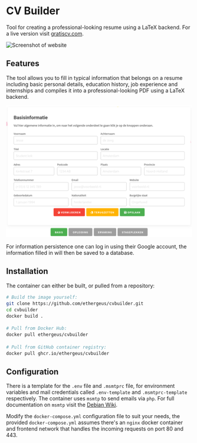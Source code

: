 # CV Builder
Tool for creating a professional-looking resume using a LaTeX backend.
For a live version visit [gratiscv.com](https://gratiscv.com).

![Screenshot of website](https://github.com/ethergeus/cvbuilder/blob/main/assets/screenshot.png?raw=true)

## Features
The tool allows you to fill in typical information that belongs on a resume including basic personal details, education history, job experience and internships and compiles it into a professional-looking PDF using a LaTeX backend.

![Screenshot of website](https://github.com/ethergeus/cvbuilder/blob/main/assets/ui.png?raw=true)

For information persistence one can log in using their Google account, the information filled in will then be saved to a database.

## Installation
The container can either be built, or pulled from a repository:
```bash
# Build the image yourself:
git clone https://github.com/ethergeus/cvbuilder.git
cd cvbuilder
docker build .

# Pull from Docker Hub:
docker pull ethergeus/cvbuilder

# Pull from GitHub container registry:
docker pull ghcr.io/ethergeus/cvbuilder
```

## Configuration
There is a template for the `.env` file and `.msmtprc` file, for environment variables and mail credentials called `.env-template` and `.msmtprc-template` respectively. The container uses `msmtp` to send emails via `php`. For full documentation on `msmtp` visit the [Debian Wiki](https://wiki.debian.org/msmtp).

Modify the `docker-compose.yml` configuration file to suit your needs, the provided `docker-compose.yml` assumes there's an `nginx` docker container and frontend network that handles the incoming requests on port 80 and 443.
